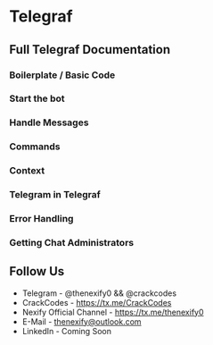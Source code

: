 # Telegraf

## Full Telegraf Documentation 

### Boilerplate / Basic Code

### Start the bot

### Handle Messages

### Commands

### Context

### Telegram in Telegraf

### Error Handling

### Getting Chat Administrators

## Follow Us
- Telegram - @thenexify0 && @crackcodes
- CrackCodes - https://tx.me/CrackCodes
- Nexify Official Channel - https://tx.me/thenexify0
- E-Mail - thenexify@outlook.com
- LinkedIn - Coming Soon
